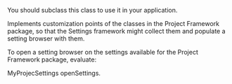 You should subclass this class to use it in your application.

Implements customization points of the classes in the Project Framework  package, so that the Settings framework might collect them and populate a setting browser with them.

To open a setting browser on the settings available for the Project Framework package, evaluate:

MyProjecSettings openSettings.